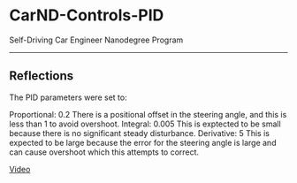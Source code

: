 # CarND-Controls-PID
Self-Driving Car Engineer Nanodegree Program

---

## Reflections

[video1]: ./PID.mov "Video"

The PID parameters were set to:

Proportional: 0.2
There is a positional offset in the steering angle, and this is less than 1 to avoid overshoot.
Integral: 0.005
This is exptected to be small because there is no significant steady disturbance.
Derivative: 5
This is expected to be large because the error for the steering angle is large and can cause overshoot which this attempts to correct.

[Video][video1]

